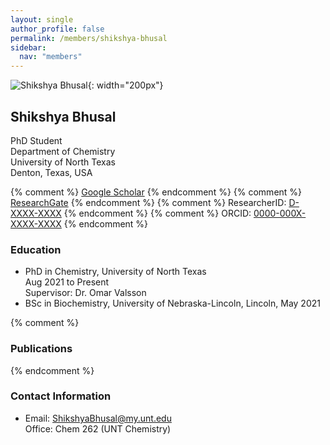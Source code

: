 ```yaml
---
layout: single
author_profile: false
permalink: /members/shikshya-bhusal
sidebar:
  nav: "members"
---
```


![Shikshya Bhusal]({{site.url}}/assets/images/ShikshyaBhusal.jpg){: width="200px"}

## Shikshya Bhusal
PhD Student  
Department of Chemistry  
University of North Texas  
Denton, Texas, USA  

{% comment %} [Google Scholar](https://scholar.google.nl/citations?user=XXXXXX)  {% endcomment %}
{% comment %} [ResearchGate](https://www.researchgate.net/profile/XXXXX)  {% endcomment %}
{% comment %} ResearcherID: [D-XXXX-XXXX](http://www.researcherid.com/rid/XXXXX)  {% endcomment %}
{% comment %} ORCID: [0000-000X-XXXX-XXXX](http://orcid.org/0000-000X-XXXX-XXXX)  {% endcomment %}

### Education

* PhD in Chemistry, University of North Texas  
  Aug 2021 to Present  
  Supervisor: Dr. Omar Valsson  
* BSc in Biochemistry, University of Nebraska-Lincoln, Lincoln, May 2021  

{% comment %}
### Publications
{% endcomment %}

### Contact Information
* Email: [ShikshyaBhusal@my.unt.edu](mailto:ShikshyaBhusal@my.unt.edu)  
  Office: Chem 262 (UNT Chemistry)
